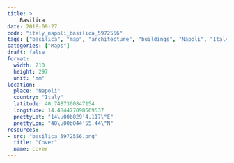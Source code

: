 ```yaml
---
title: > 
    Basilica
date: 2018-09-27
code: "italy_napoli_basilica_5972556"
tags: ["basilica", "map", "architecture", "buildings", "Napoli", "Italy"]
categories: ["Maps"]
draft: false
format:
  width: 210
  height: 297
  unit: 'mm'
location:
  place: "Napoli"
  country: "Italy"
  latitude: 40.7487360847154
  longitude: 14.484477098669537
  prettyLat: "14\u00b029'4.117\"E"
  prettyLon: "40\u00b044'55.44\"N"
resources:
- src: "basilica_5972556.png"
  title: "Cover"
  name: cover
---
```

